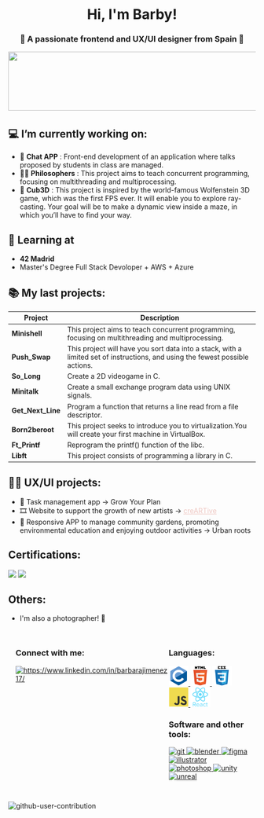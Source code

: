<h1 align="center">Hi, I'm Barby!</h1>
<h3 align="center">🌸 A passionate frontend and UX/UI designer from Spain 🌸</h3>



<a href="https://github.com/devxb/gitanimals">
  <img
    src="https://render.gitanimals.org/lines/barjimen?pet-id=656799250287021231"
    width="600"
    height="120"
  />
</a>
  
  

## 💻 I’m currently working on:
- 💬 **Chat APP** : Front-end development of an application where talks proposed by students in class are managed. <br> 
- 🧙‍♂️ **Philosophers** : This project aims to teach concurrent programming, focusing on multithreading and multiprocessing. <br>
- 👾 **Cub3D** : This project is inspired by the world-famous Wolfenstein 3D game, which was the first FPS ever. It will enable you to explore ray-casting. Your goal will be to make a dynamic view inside a maze, in which you’ll have to find your way. <br>

## 🌱 Learning at
- **42 Madrid**  
- Master's Degree Full Stack Devoloper + AWS + Azure

## 📚 My last projects:
| Project | Description |
| --- | --- |
| **Minishell** | This project aims to teach concurrent programming, focusing on multithreading and multiprocessing. |
| **Push_Swap** | This project will have you sort data into a stack, with a limited set of instructions, and using the fewest possible actions. |
| **So_Long** | Create a 2D videogame in C. |
| **Minitalk** | Create a small exchange program data using UNIX signals. |
| **Get_Next_Line** | Program a function that returns a line read from a file descriptor. |
| **Born2beroot** | This project seeks to introduce you to virtualization.You will create your first machine in VirtualBox. |
| **Ft_Printf** | Reprogram the printf() function of the libc. |
| **Libft** | This project consists of programming a library in C. |

## 👩‍💻 UX/UI projects:
- 📅 Task management app -> Grow Your Plan </a>
 - 🎞️ Website to support the growth of new artists -> <a href="https://www.figma.com/proto/HfiwkfLKFtkToIY5gmppJk/CreARTive---Proyecto-definitivo?node-id=12-79&starting-point-node-id=12%3A79&t=9jPZE5LKRQyjfODv-1" target="_blank" style="color: #EFC7C2;"> creARTive </a>
 - 🌱 Responsive APP to manage community gardens, promoting environmental education and enjoying outdoor activities -> Urban roots

## Certifications:
<div>
  <img src="https://learn.microsoft.com/es-es/media/learn/certification/badges/microsoft-certified-associate-badge.svg" style="width: 150px">
<img src="https://images.credly.com/size/680x680/images/dd747f80-8831-4034-89eb-9f9f08496a3e/image.png" style="width:150px">
</div>

## Others:
 - I'm also a photographer! 📸

<div style="display: flex;  justify-content: space-between; padding: 15px;">
    <div>
    <h3 align="left">Connect with me:</h3>
    <p align="left">
    <a href="https://linkedin.com/in/https://www.linkedin.com/in/barbarajimenez17/" target="blank"><img align="center" src="https://raw.githubusercontent.com/rahuldkjain/github-profile-readme-generator/master/src/images/icons/Social/linked-in-alt.svg" alt="https://www.linkedin.com/in/barbarajimenez17/"![microsoft-certified-associate-badge](https://github.com/user-attachments/assets/af2aba35-982a-4724-bbd4-48d3d1c024f6)
 height="30" width="40" /></a>
    </p>
    </div>
    <div>
    <h3 align="left">Languages:</h3>
    <p align="left"> <a href="https://www.cprogramming.com/" target="_blank" rel="noreferrer"> <img src="https://raw.githubusercontent.com/devicons/devicon/master/icons/c/c-original.svg" alt="c" width="40" height="40"/> </a> <a href="https://www.w3.org/html/" target="_blank" rel="noreferrer"> <img src="https://raw.githubusercontent.com/devicons/devicon/master/icons/html5/html5-original-wordmark.svg" alt="html5" width="40" height="40"/> </a> <a href="https://www.w3schools.com/css/" target="_blank" rel="noreferrer"> <img src="https://raw.githubusercontent.com/devicons/devicon/master/icons/css3/css3-original-wordmark.svg" alt="css3" width="40" height="40"/> </a> <a href="https://developer.mozilla.org/en-US/docs/Web/JavaScript" target="_blank" rel="noreferrer"> <img src="https://raw.githubusercontent.com/devicons/devicon/master/icons/javascript/javascript-original.svg" alt="javascript" width="40" height="40"/> </a> <a href="https://reactjs.org/" target="_blank" rel="noreferrer"> <img src="https://raw.githubusercontent.com/devicons/devicon/master/icons/react/react-original-wordmark.svg" alt="react" width="40" height="40"/> </a> </p>
    <h3 align="left">Software and other tools:</h3>
        <p align="left"> <a href="https://git-scm.com/" target="_blank" rel="noreferrer"> <img src="https://www.vectorlogo.zone/logos/git-scm/git-scm-icon.svg" alt="git" width="40" height="40"/> </a><a href="https://www.blender.org/" target="_blank" rel="noreferrer"> <img src="https://download.blender.org/branding/community/blender_community_badge_white.svg" alt="blender" width="40" height="40"/> </a> <a href="https://www.figma.com/" target="_blank" rel="noreferrer"> <img src="https://www.vectorlogo.zone/logos/figma/figma-icon.svg" alt="figma" width="40" height="40"/> </a> <a href="https://www.adobe.com/in/products/illustrator.html" target="_blank" rel="noreferrer"> <img src="https://www.vectorlogo.zone/logos/adobe_illustrator/adobe_illustrator-icon.svg" alt="illustrator" width="40" height="40"/> </a> <a href="https://www.photoshop.com/en" target="_blank" rel="noreferrer"> <img src="https://upload.wikimedia.org/wikipedia/commons/a/af/Adobe_Photoshop_CC_icon.svg" alt="photoshop" width="40" height="40"/> </a> <a href="https://unity.com/" target="_blank" rel="noreferrer"> <img src="https://i.pinimg.com/originals/3d/29/25/3d2925df8cfca79827e5728e41eb73ba.jpg" alt="unity" width="40" height="40"/> </a> <a href="https://unrealengine.com/" target="_blank" rel="noreferrer"> <img src="https://media.graphassets.com/B8hDILAISampfm5yFOQA" alt="unreal" width="40" height="40"/> </a> </p>
    </div>
</div>




![github-user-contribution](https://github.com/user-attachments/assets/96b4ec61-00d8-4871-974b-04d2d9f78557)
